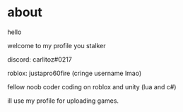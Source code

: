 # about
hello

welcome to my profile you stalker

discord: carlitoz#0217

roblox: justapro60fire (cringe username lmao)

fellow noob coder
coding on roblox and unity
(lua and c#)

ill use my profile for uploading games.
